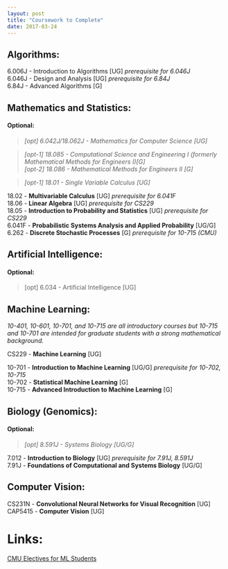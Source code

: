 ```yaml
---
layout: post
title: "Coursework to Complete"
date: 2017-03-24
---
```


## Algorithms:

6.006J - Introduction to Algorithms [UG]  *prerequisite for 6.046J*  <br /> 
6.046J - Design and Analysis [UG]  *prerequisite for 6.84J*  <br /> 
6.84J - Advanced Algorithms [G]  <br /> 


## Mathematics and Statistics:

#### Optional:
>*[opt] 6.042J/18.062J - Mathematics for Computer Science [UG]*  <br /> 

>*[opt-1] 18.085 - Computational Science and Engineering I (formerly Mathematical Methods for Engineers I)[G]*  <br /> 
>*[opt-2] 18.086 - Mathematical Methods for Engineers II [G]*  <br /> 

>*[opt-1] 18.01 - Single Variable Calculus [UG]*  <br /> 

18.02 - **Multivariable Calculus** [UG]  *prerequisite for 6.041F*  <br /> 
18.06 - **Linear Algebra** [UG]  *prerequisite for CS229*  <br /> 
18.05 - **Introduction to Probability and Statistics** [UG]  *prerequisite for CS229*  <br /> 
6.041F - **Probabilistic Systems Analysis and Applied Probability** [UG/G]  <br /> 
6.262 - **Discrete Stochastic Processes** [G]  *prerequisite for 10-715 (CMU)*  <br /> 


## Artificial Intelligence:

#### Optional:
>[opt] 6.034 - Artificial Intelligence [UG]  <br /> 


## Machine Learning:

*10-401, 10-601, 10-701, and 10-715 are all introductory courses but 10-715 and 10-701 are intended for graduate students with a strong mathematical background.*  <br /> 

CS229 - **Machine Learning** [UG]  <br /> 

10-701 - **Introduction to Machine Learning** [UG/G]  *prerequisite for 10-702, 10-715*  <br /> 
10-702 - **Statistical Machine Learning** [G]  <br /> 
10-715 - **Advanced Introduction to Machine Learning** [G]  <br /> 


## Biology (Genomics):

#### Optional:
>*[opt] 8.591J - Systems Biology [UG/G]*  <br /> 

7.012 - **Introduction to Biology** [UG]  *prerequisite for 7.91J, 8.591J*  <br /> 
7.91J - **Foundations of Computational and Systems Biology** [UG/G]  <br /> 

## Computer Vision:

CS231N - **Convolutional Neural Networks for Visual Recognition** [UG]  <br /> 
CAP5415 - **Computer Vision** [UG]  <br /> 

# Links:

[CMU Electives for ML Students](https://www.ml.cmu.edu/current-students/electives-for-ms-students.html)  <br /> 


